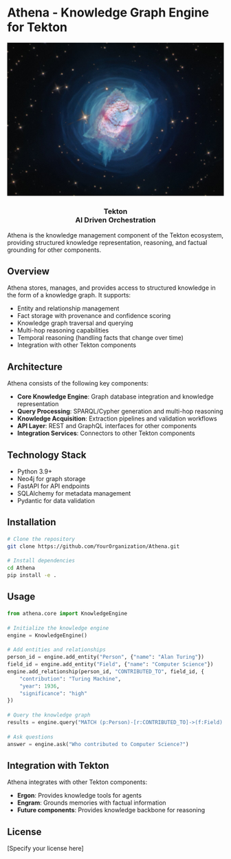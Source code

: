 # Athena - Knowledge Graph Engine for Tekton

<div align="center">
  <img src="images/icon.jpg" alt="Athena Logo" width="800"/>
  <h3>Tekton<br>AI Driven Orchestration</h3>
</div>

Athena is the knowledge management component of the Tekton ecosystem, providing structured knowledge representation, reasoning, and factual grounding for other components.

## Overview

Athena stores, manages, and provides access to structured knowledge in the form of a knowledge graph. It supports:

- Entity and relationship management
- Fact storage with provenance and confidence scoring
- Knowledge graph traversal and querying
- Multi-hop reasoning capabilities
- Temporal reasoning (handling facts that change over time)
- Integration with other Tekton components

## Architecture

Athena consists of the following key components:

- **Core Knowledge Engine**: Graph database integration and knowledge representation
- **Query Processing**: SPARQL/Cypher generation and multi-hop reasoning
- **Knowledge Acquisition**: Extraction pipelines and validation workflows
- **API Layer**: REST and GraphQL interfaces for other components
- **Integration Services**: Connectors to other Tekton components

## Technology Stack

- Python 3.9+
- Neo4j for graph storage
- FastAPI for API endpoints
- SQLAlchemy for metadata management
- Pydantic for data validation

## Installation

```bash
# Clone the repository
git clone https://github.com/YourOrganization/Athena.git

# Install dependencies
cd Athena
pip install -e .
```

## Usage

```python
from athena.core import KnowledgeEngine

# Initialize the knowledge engine
engine = KnowledgeEngine()

# Add entities and relationships
person_id = engine.add_entity("Person", {"name": "Alan Turing"})
field_id = engine.add_entity("Field", {"name": "Computer Science"})
engine.add_relationship(person_id, "CONTRIBUTED_TO", field_id, {
    "contribution": "Turing Machine",
    "year": 1936,
    "significance": "high"
})

# Query the knowledge graph
results = engine.query("MATCH (p:Person)-[r:CONTRIBUTED_TO]->(f:Field) RETURN p, r, f")

# Ask questions
answer = engine.ask("Who contributed to Computer Science?")
```

## Integration with Tekton

Athena integrates with other Tekton components:

- **Ergon**: Provides knowledge tools for agents
- **Engram**: Grounds memories with factual information
- **Future components**: Provides knowledge backbone for reasoning

## License

[Specify your license here]
